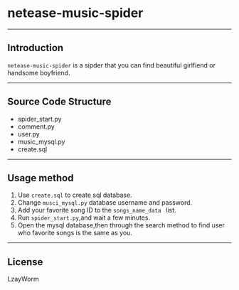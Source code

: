 # netease-music-spider

----------
## Introduction
`netease-music-spider` is a sipder that you can find beautiful girlfiend or handsome boyfriend.

----------
## Source Code Structure
- spider_start.py     
- comment.py
- user.py
- music_mysql.py
- create.sql

----------
## Usage method

1. Use `create.sql` to create sql database.
2. Change `musci_mysql.py` database username and password.
3. Add your favorite song ID to the `songs_name_data ` list.
4. Run `spider_start.py`,and wait a few minutes.
5. Open the mysql database,then through the search method to find  user who favorite songs is the same as you.

----------

## License

LzayWorm
